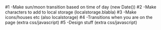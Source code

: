 #1 -Make sun/moon transition based on time of day (new Date())
#2 -Make characters to add to local storage (localstorage.blabla)
#3 -Make icons/houses etc (also localstorage)
#4 -Transitions when you are on the page (extra css/javascript)
#5 -Design stuff (extra css/javascript)
